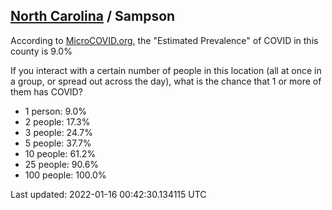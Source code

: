 
## [North Carolina](/united-states/north-carolina) / Sampson

According to [MicroCOVID.org](http://microcovid.org),
the "Estimated Prevalence" of COVID in this county is 9.0%

If you interact with a certain number of people in this location
(all at once in a group, or spread out across the day), what is the chance that
1 or more of them has COVID?

- 1 person: 9.0%
- 2 people: 17.3%
- 3 people: 24.7%
- 5 people: 37.7%
- 10 people: 61.2%
- 25 people: 90.6%
- 100 people: 100.0%

Last updated: 2022-01-16 00:42:30.134115 UTC
